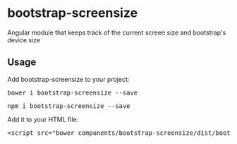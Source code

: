 # bootstrap-screensize
Angular module that keeps track of the current screen size and bootstrap's device size
<h2>Usage</h2>
<p>Add bootstrap-screensize to your project:</p>
<pre>bower i bootstrap-screensize --save</pre>
<pre>npm i bootstrap-screensize --save</pre>
<p>Add it to your HTML file:</p>
<div class="highlight highlight-text-html-basic">
<pre>&lt;<span class="pl-ent">script</span> <span class="pl-e">src</span>=<span class="pl-s"><span class="pl-pds">"</span>bower_components/bootstrap-screensize/dist/bootstrap-screensize.min.js<span class="pl-pds">"</span></span>&gt;&lt;/<span class="pl-ent">script</span>&gt;</pre></div>
